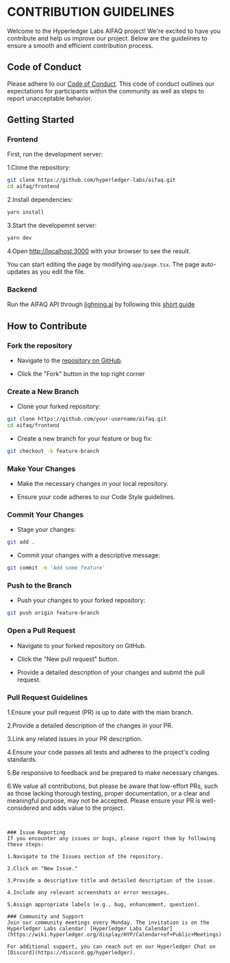 # CONTRIBUTION GUIDELINES
Welcome to the Hyperledger Labs AIFAQ project! We're excited to have you contribute and help us improve our project. Below are the guidelines to ensure a smooth and efficient contribution process.

## Code of Conduct
Please adhere to our [Code of Conduct](https://wiki.hyperledger.org/pages/viewpage.action?pageId=41587043). This code of conduct outlines our expectations for participants within the community as well as steps to report unacceptable behavior.

## Getting Started

### Frontend 
First, run the development server:

1.Clone the repository:
```bash 
git clone https://github.com/hyperledger-labs/aifaq.git
cd aifaq/frontend
```

2.Install dependencies:
```bash
yarn install
```

3.Start the developemnt server:
```bash
yarn dev
```

4.Open [http://localhost:3000](http://localhost:3000) with your browser to see the result.

You can start editing the page by modifying `app/page.tsx`. The page auto-updates as you edit the file.

### Backend
Run the AIFAQ API through [lighning.ai](https://lightning.ai/studios) by following this [short guide](https://docs.google.com/document/d/1NM3EOmKGdaSS476pWRGnGdJMZpL9DMO4_nZlu6s3Myw/edit)

## How to Contribute
### Fork the repository

- Navigate to the [repository on GitHub](https://github.com/hyperledger-labs/aifaq).

- Click the "Fork" button in the top right corner

### Create a New Branch
- Clone your forked repository:

```bash
git clone https://github.com/your-username/aifaq.git
cd aifaq/frontend
```
- Create a new branch for your feature or bug fix:

```bash
git checkout -b feature-branch
```
### Make Your Changes

- Make the necessary changes in your local repository.

- Ensure your code adheres to our Code Style guidelines.

### Commit Your Changes
- Stage your changes:

```bash
git add .
```
- Commit your changes with a descriptive message:

```bash
git commit -m 'Add some feature'
```
### Push to the Branch
- Push your changes to your forked repository:

```bash
git push origin feature-branch
```
### Open a Pull Request
- Navigate to your forked repository on GitHub.

- Click the "New pull request" button.

- Provide a detailed description of your changes and submit the pull request.

### Pull Request Guidelines

1.Ensure your pull request (PR) is up to date with the main branch.

2.Provide a detailed description of the changes in your PR.

3.Link any related issues in your PR description.

4.Ensure your code passes all tests and adheres to the project's coding standards.

5.Be responsive to feedback and be prepared to make necessary changes.

6.We value all contributions, but please be aware that low-effort PRs, such as those lacking thorough testing, proper documentation, or a clear and meaningful purpose, may not be accepted. Please ensure your PR is well-considered and adds value to the project.


```


### Issue Reporting
If you encounter any issues or bugs, please report them by following these steps:

1.Navigate to the Issues section of the repository.

2.Click on "New Issue."

3.Provide a descriptive title and detailed description of the issue.

4.Include any relevant screenshots or error messages.

5.Assign appropriate labels (e.g., bug, enhancement, question).

### Community and Support
Join our community meetings every Monday. The invitation is on the Hyperledger Labs calendar: [Hyperledger Labs Calendar](https://wiki.hyperledger.org/display/HYP/Calendar+of+Public+Meetings).

For additional support, you can reach out on our Hyperledger Chat on [Discord](https://discord.gg/hyperledger).
